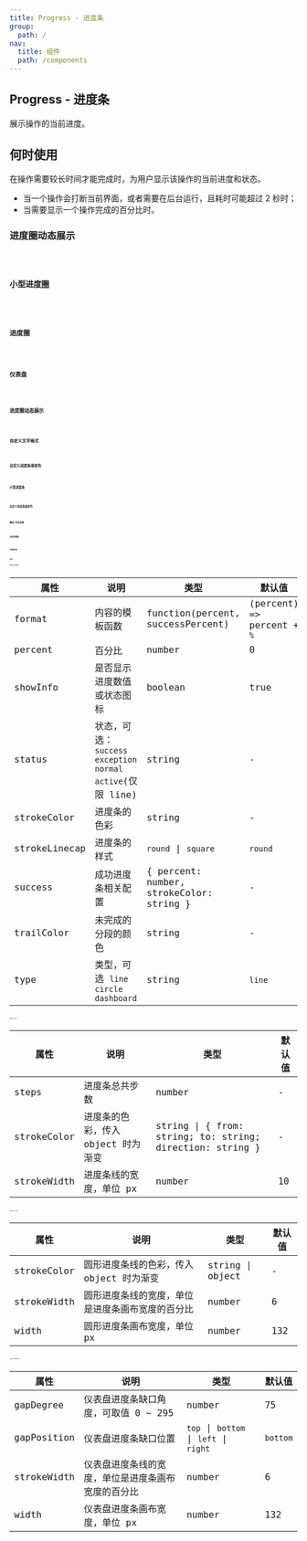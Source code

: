 ```yaml
---
title: Progress - 进度条
group:
  path: /
nav:
  title: 组件
  path: /components
---
```


## Progress - 进度条

展示操作的当前进度。

## 何时使用

在操作需要较长时间才能完成时，为用户显示该操作的当前进度和状态。

- 当一个操作会打断当前界面，或者需要在后台运行，且耗时可能超过 2 秒时；
- 当需要显示一个操作完成的百分比时。

### 进度圈动态展示

<code src="./demos/circle-dynamic.tsx" />

### 小型进度圈

<code src="./demos/circle-mini.tsx" />

### 进度圈

<code src="./demos/circle.tsx" />

### 仪表盘

<code src="./demos/dashboard.tsx" />

### 进度圈动态展示

<code src="./demos/dynamic.tsx" />

### 自定义文字格式

<code src="./demos/format.tsx" />

### 自定义进度条渐变色

<code src="./demos/gradient-line.tsx" />

### 小型进度条

<code src="./demos/line-mini.tsx" />

### 自定义进度条渐变色

<code src="./demos/line.tsx" />

### 圆角/方角边缘

<code src="./demos/linecap.tsx" />

### 分段进度条

<code src="./demos/segment.tsx" />

### 步骤进度条

<code src="./demos/steps.tsx" />

## API

各类型共用的属性。

| 属性          | 说明                                                           | 类型                                     | 默认值                     |
| ------------- | -------------------------------------------------------------- | ---------------------------------------- | -------------------------- |
| format        | 内容的模板函数                                                 | function(percent, successPercent)        | (percent) => percent + `%` |
| percent       | 百分比                                                         | number                                   | 0                          |
| showInfo      | 是否显示进度数值或状态图标                                     | boolean                                  | true                       |
| status        | 状态，可选：`success` `exception` `normal` `active`(仅限 line) | string                                   | -                          |
| strokeColor   | 进度条的色彩                                                   | string                                   | -                          |
| strokeLinecap | 进度条的样式                                                   | `round` \| `square`                      | `round`                    |
| success       | 成功进度条相关配置                                             | { percent: number, strokeColor: string } | -                          |
| trailColor    | 未完成的分段的颜色                                             | string                                   | -                          |
| type          | 类型，可选 `line` `circle` `dashboard`                         | string                                   | `line`                     |

### `type="line"`

| 属性        | 说明                               | 类型                                                      | 默认值 |
| ----------- | ---------------------------------- | --------------------------------------------------------- | ------ |
| steps       | 进度条总共步数                     | number                                                    | -      |
| strokeColor | 进度条的色彩，传入 object 时为渐变 | string \| { from: string; to: string; direction: string } | -      |
| strokeWidth | 进度条线的宽度，单位 px            | number                                                    | 10     |

### `type="circle"`

| 属性        | 说明                                             | 类型             | 默认值 |
| ----------- | ------------------------------------------------ | ---------------- | ------ |
| strokeColor | 圆形进度条线的色彩，传入 object 时为渐变         | string \| object | -      |
| strokeWidth | 圆形进度条线的宽度，单位是进度条画布宽度的百分比 | number           | 6      |
| width       | 圆形进度条画布宽度，单位 px                      | number           | 132    |

### `type="dashboard"`

| 属性        | 说明                                               | 类型                                   | 默认值   |
| ----------- | -------------------------------------------------- | -------------------------------------- | -------- |
| gapDegree   | 仪表盘进度条缺口角度，可取值 0 ~ 295               | number                                 | 75       |
| gapPosition | 仪表盘进度条缺口位置                               | `top` \| `bottom` \| `left` \| `right` | `bottom` |
| strokeWidth | 仪表盘进度条线的宽度，单位是进度条画布宽度的百分比 | number                                 | 6        |
| width       | 仪表盘进度条画布宽度，单位 px                      | number                                 | 132      |
